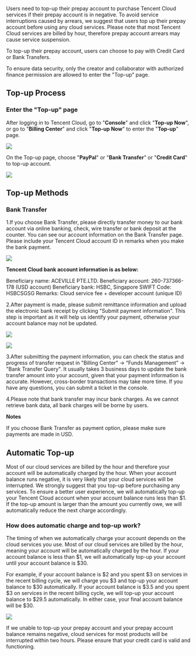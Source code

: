 Users need to top-up their prepay account to purchase Tencent Cloud services if their prepay account is in negative. To avoid service interruptions caused by arrears, we suggest that users top up their prepay account before using any cloud services. Please note that most Tencent Cloud services are billed by hour, therefore prepay account arrears may cause service suspension.

To top-up their prepay account, users can choose to pay with Credit Card or Bank Transfers.

To ensure data security, only the creator and collaborator with authorized finance permission are allowed to enter the "Top-up" page.

## Top-up Process

### Enter the "Top-up" page

After logging in to Tencent Cloud, go to "**Console**" and click "**Top-up Now**", or go to "**Billing Center**" and click "**Top-up Now**" to enter the "**Top-up**" page.

![](https://mc.qcloudimg.com/static/img/7c8c0638e0c66b37e2c5b9aa68ba2972/image.png)

On the Top-up page, choose "**PayPal**" or "**Bank Transfer**" or "**Credit Card**" to top-up account.

![](https://main.qcloudimg.com/raw/e70bcd1d860bf5b343e324dabbf7e3ef.png)

## Top-up Methods

### Bank Transfer

1.If you choose Bank Transfer, please directly transfer money to our bank account via online banking, check, wire transfer or bank deposit at the counter. You can see our account information on the Bank Transfer page. Please include your Tencent Cloud account ID in remarks when you make the bank payment.

![](https://mc.qcloudimg.com/static/img/d7df0d8ba63d405fe858bd3faa3d3e7b/image.png)

**Tencent Cloud bank account information is as below:**

Beneficiary name:  ACEVILLE PTE.LTD.
Beneficiary account:  260-737366-178 (USD account)
Beneficiary bank: HSBC, Singapore
SWIFT Code:  HSBCSGSG
Remarks:  Cloud service fee + developer account (unique ID)

2.After payment is made, please submit remittance information and upload the electronic bank receipt by clicking "Submit payment information". This step is important as it will help us identify your payment, otherwise your account balance may not be updated.

![](https://mc.qcloudimg.com/static/img/724016c7674302bd76a5c3591e9a3ccf/image.png)

![](https://mc.qcloudimg.com/static/img/354b44ac66a76217ddc8976bcfd8ce2f/image.png)

3.After submitting the payment information, you can check the status and progress of transfer request in "Billing Center" -> “Funds Management” -> "Bank Transfer Query". It usually takes 3 business days to update the bank transfer amount into your account, given that your payment information is accurate. However, cross-border transactions may take more time. If you have any questions, you can submit a ticket in the console.

4.Please note that bank transfer may incur bank charges. As we cannot retrieve bank data, all bank charges will be borne by users.

**Notes**

If you choose Bank Transfer as payment option, please make sure payments are made in USD.

## Automatic Top-up

Most of our cloud services are billed by the hour and therefore your account will be automatically charged by the hour. When your account balance runs negative, it is very likely that your cloud services will be interrupted. We strongly suggest that you top-up before purchasing any services. To ensure a better user experience, we will automatically top-up your Tencent Cloud account when your account balance runs less than $1. If the top-up amount is larger than the amount you currently owe, we will automatically reduce the next charge accordingly. 

### How does automatic charge and top-up work?

The timing of when we automatically charge your account depends on the cloud services you use. Most of our cloud services are billed by the hour, meaning your account will be automatically charged by the hour. If your account balance is less than $1, we will automatically top-up your account until your account balance is $30.  

For example, if your account balance is $2 and you spent $3 on services in the recent billing cycle, we will charge you $3 and top-up your account balance to $30 automatically. If your account balance is $3.5 and you spent $3 on services in the recent billing cycle, we will top-up your account balance to $29.5 automatically. In either case, your final account balance will be $30.

![](https://mc.qcloudimg.com/static/img/57a77e927ccabaee2f9a75cbdd37a428/image.png)

If we unable to top-up your prepay account and your prepay account balance remains negative, cloud services for most products will be interrupted within two hours. Please ensure that your credit card is valid and functioning.

